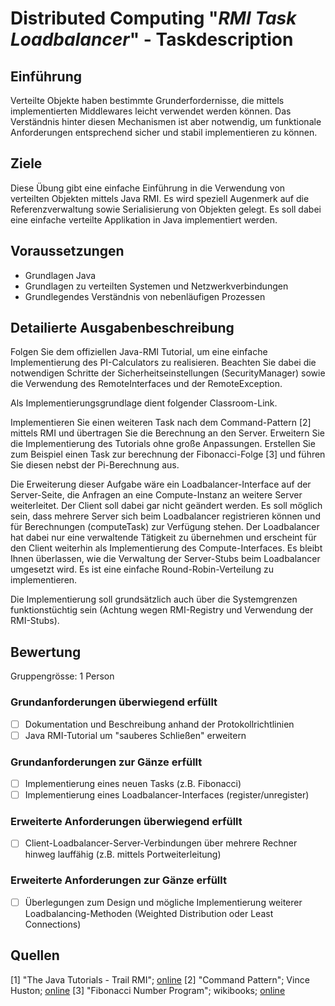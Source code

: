 # Distributed Computing "*RMI Task Loadbalancer*" - Taskdescription

## Einführung
Verteilte Objekte haben bestimmte Grunderfordernisse, die mittels implementierten Middlewares leicht verwendet werden können. Das Verständnis hinter diesen Mechanismen ist aber notwendig, um funktionale Anforderungen entsprechend sicher und stabil implementieren zu können.

## Ziele
Diese Übung gibt eine einfache Einführung in die Verwendung von verteilten Objekten mittels Java RMI. Es wird speziell Augenmerk auf die Referenzverwaltung sowie Serialisierung von Objekten gelegt. Es soll dabei eine einfache verteilte Applikation in Java implementiert werden.

## Voraussetzungen
* Grundlagen Java
* Grundlagen zu verteilten Systemen und Netzwerkverbindungen
* Grundlegendes Verständnis von nebenläufigen Prozessen

## Detailierte Ausgabenbeschreibung
Folgen Sie dem offiziellen Java-RMI Tutorial, um eine einfache Implementierung des PI-Calculators zu realisieren. Beachten Sie dabei die notwendigen Schritte der Sicherheitseinstellungen (SecurityManager) sowie die Verwendung des RemoteInterfaces und der RemoteException.

Als Implementierungsgrundlage dient folgender Classroom-Link.

Implementieren Sie einen weiteren Task nach dem Command-Pattern [2] mittels RMI und übertragen Sie die Berechnung an den Server. Erweitern Sie die Implementierung des Tutorials ohne große Anpassungen. Erstellen Sie zum Beispiel einen Task zur berechnung der Fibonacci-Folge [3] und führen Sie diesen nebst der Pi-Berechnung aus.

Die Erweiterung dieser Aufgabe wäre ein Loadbalancer-Interface auf der Server-Seite, die Anfragen an eine Compute-Instanz an weitere Server weiterleitet. Der Client soll dabei gar nicht geändert werden. Es soll möglich sein, dass mehrere Server sich beim Loadbalancer registrieren können und für Berechnungen (computeTask) zur Verfügung stehen. Der Loadbalancer hat dabei nur eine verwaltende Tätigkeit zu übernehmen und erscheint für den Client weiterhin als Implementierung des Compute-Interfaces. Es bleibt Ihnen überlassen, wie die Verwaltung der Server-Stubs beim Loadbalancer umgesetzt wird. Es ist eine einfache Round-Robin-Verteilung zu implementieren.

Die Implementierung soll grundsätzlich auch über die Systemgrenzen funktionstüchtig sein (Achtung wegen RMI-Registry und Verwendung der RMI-Stubs).

## Bewertung
Gruppengrösse: 1 Person
### Grundanforderungen **überwiegend erfüllt**
- [ ] Dokumentation und Beschreibung anhand der Protokollrichtlinien
- [ ] Java RMI-Tutorial um "sauberes Schließen" erweitern
### Grundanforderungen **zur Gänze erfüllt**
- [ ] Implementierung eines neuen Tasks (z.B. Fibonacci)
- [ ] Implementierung eines Loadbalancer-Interfaces (register/unregister)
### Erweiterte Anforderungen **überwiegend erfüllt**
- [ ] Client-Loadbalancer-Server-Verbindungen über mehrere Rechner hinweg lauffähig (z.B. mittels Portweiterleitung)
### Erweiterte Anforderungen **zur Gänze erfüllt**
- [ ] Überlegungen zum Design und mögliche Implementierung weiterer Loadbalancing-Methoden (Weighted Distribution oder Least Connections)

## Quellen
[1] "The Java Tutorials - Trail RMI"; [online](http://docs.oracle.com/javase/tutorial/rmi/)
[2] "Command Pattern"; Vince Huston; [online](http://vincehuston.org/dp/command.html)
[3] "Fibonacci Number Program"; wikibooks; [online](https://en.wikibooks.org/wiki/Algorithm_Implementation/Mathematics/Fibonacci_Number_Program)

